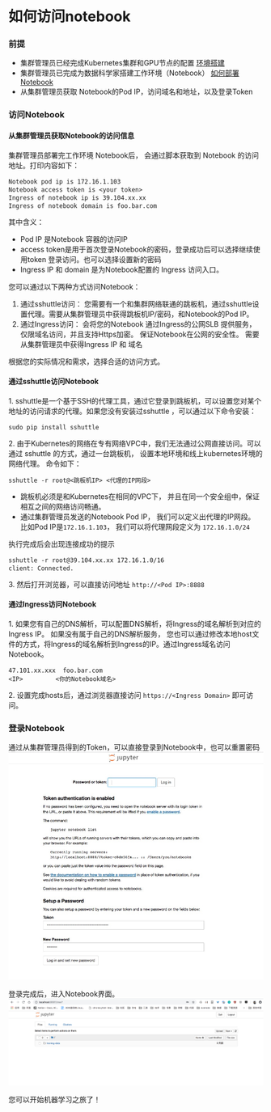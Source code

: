 # 如何访问notebook

### 前提
* 集群管理员已经完成Kubernetes集群和GPU节点的配置 [环境搭建](../setup/README.md)
* 集群管理员已完成为数据科学家搭建工作环境（Notebook） [如何部署Notebook](../setup/SETUP_NOTEBOOK.md)
* 从集群管理员获取 Notebook的Pod IP，访问域名和地址，以及登录Token

### 访问Notebook

#### 从集群管理员获取Notebook的访问信息

集群管理员部署完工作环境 Notebook后， 会通过脚本获取到 Notebook 的访问地址。打印内容如下：

```
Notebook pod ip is 172.16.1.103
Notebook access token is <your token>
Ingress of notebook ip is 39.104.xx.xx
Ingress of notebook domain is foo.bar.com
```

其中含义：
* Pod IP 是Notebook 容器的访问IP
* access token是用于首次登录Notebook的密码，登录成功后可以选择继续使用token 登录访问。也可以选择设置新的密码
* Ingress IP 和 domain 是为Notebook配置的 Ingress 访问入口。 

您可以通过以下两种方式访问Notebook：
1. 通过sshuttle访问： 您需要有一个和集群网络联通的跳板机，通过sshuttle设置代理。需要从集群管理员中获得跳板机IP/密码，和Notebook的Pod IP。
2. 通过Ingress访问： 会将您的Notebook 通过Ingress的公网SLB 提供服务， 仅限域名访问，并且支持Https加密。 保证Notebook在公网的安全性。 需要从集群管理员中获得Ingress IP 和 域名

根据您的实际情况和需求，选择合适的访问方式。

#### 通过sshuttle访问Notebook
1\. sshuttle是一个基于SSH的代理工具，通过它登录到跳板机，可以设置您对某个地址的访问请求的代理。如果您没有安装过sshuttle ，可以通过以下命令安装：

```
sudo pip install sshuttle
```

2\. 由于Kubernetes的网络在专有网络VPC中，我们无法通过公网直接访问。可以通过 sshuttle 的方式，通过一台跳板机， 设置本地环境和线上kubernetes环境的网络代理。 命令如下：

```
sshuttle -r root@<跳板机IP> <代理的IP网段>
```

* 跳板机必须是和Kubernetes在相同的VPC下， 并且在同一个安全组中，保证相互之间的网络访问畅通。
* 通过集群管理员发送的Notebook Pod IP， 我们可以定义出代理的IP网段。 比如Pod IP是`172.16.1.103`， 我们可以将代理网段定义为 `172.16.1.0/24`

执行完成后会出现连接成功的提示
```
sshuttle -r root@39.104.xx.xx 172.16.1.0/16
client: Connected.
```

3\. 然后打开浏览器，可以直接访问地址 `http://<Pod IP>:8888`

#### 通过Ingress访问Notebook

1\. 如果您有自己的DNS解析，可以配置DNS解析，将Ingress的域名解析到对应的Ingress IP。 如果没有属于自己的DNS解析服务， 您也可以通过修改本地host文件的方式，将Ingress的域名解析到Ingress的IP。通过Ingress域名访问Notebook。
```
47.101.xx.xxx  foo.bar.com
<IP>         <你的Notebook域名>
```

2\. 设置完成hosts后，通过浏览器直接访问 `https://<Ingress Domain>` 即可访问。


### 登录Notebook
通过从集群管理员得到的Token，可以直接登录到Notebook中，也可以重置密码 <br />
![image.png](./images/access_notebook_password.png)<br />

登录完成后，进入Notebook界面。
![image.png](./images/access_notebook.png)

您可以开始机器学习之旅了！